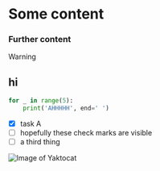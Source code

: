 # Some content
### Further content
> [!warning]
> ## hi

``` python
for _ in range(5):
    print('AHHHHH', end=' ')
```
- [x] task A
- [ ] hopefully these check marks are visible
- [ ] a third thing

![Image of Yaktocat](https://octodex.github.com/images/yaktocat.png)



